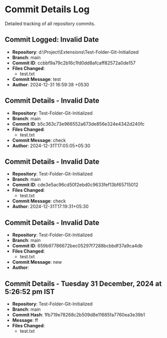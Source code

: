 # Commit Details Log

Detailed tracking of all repository commits.

## Commit Logged: Invalid Date
- **Repository**: d:\Project\Extensions\Test-Folder-Git-Initialized
- **Branch**: main
- **Commit ID**: ccbbf9a79c2b16c1fd0dd8afcaff82572a0de157
- **Files Changed**:
  - test.txt
- **Commit Message**: test
- **Author**: 2024-12-31 16:59:38 +0530 <akshit2941>

## Commit Details - Invalid Date
- **Repository**: Test-Folder-Git-Initialized
- **Branch**: main
- **Commit ID**: b5c363c73e966552a673de856e324e4342d240fc
- **Files Changed**:
  - test.txt
- **Commit Message**: check
- **Author**: 2024-12-31T17:05:05+05:30 <akshit2941>

## Commit Details - Invalid Date
- **Repository**: Test-Folder-Git-Initialized
- **Branch**: main
- **Commit ID**: cde3e5ac96cd50f2ebd0c9633fef13bf65715012
- **Files Changed**:
  - test.txt
- **Commit Message**: check
- **Author**: 2024-12-31T17:19:31+05:30 <akshit2941>

## Commit Details - Invalid Date
- **Repository**: Test-Folder-Git-Initialized
- **Branch**: main
- **Commit ID**: 659b97786672bec05297f7288bcbbdf37a9ca4db
- **Files Changed**:
  - test.txt
- **Commit Message**: new
- **Author**:  <akshit2941>

## Commit Details - Tuesday 31 December, 2024 at 5:26:52 pm IST
- **Repository**: Test-Folder-Git-Initialized
- **Branch**: main
- **Commit Hash**: 1fb719e78268c2b509d8e11685fa7760ea3e39b1
- **Message**: ff
- **Files Changed**:
  - test.txt

